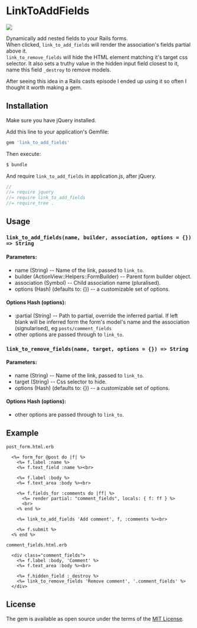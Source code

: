 # LinkToAddFields
![](https://i.imgur.com/Gtd1r4f.gif)  
 
Dynamically add nested fields to your Rails forms.  
When clicked, `link_to_add_fields` will render the association's fields partial 
above it.  
`link_to_remove_fields` will hide the HTML element matching it's 
target css selector. It also sets a truthy value in the hidden input field 
closest to it, name this field `_destroy` to remove models.  

After seeing this idea in a Rails casts episode I ended up using it so often I 
thought it worth making a gem.

## Installation
Make sure you have jQuery installed.  

Add this line to your application's Gemfile:
```ruby
gem 'link_to_add_fields'
```

Then execute:
```bash
$ bundle
```

And require `link_to_add_fields` in application.js, after jQuery.
```javascript
//
//= require jquery
//= require link_to_add_fields
//= require_tree .

```

## Usage
### `link_to_add_fields(name, builder, association, options = {}) => String`
#### Parameters:
 - name (String) -- Name of the link, passed to `link_to`.
 - builder (ActionView::Helpers::FormBuilder) -- Parent form builder object.
 - association (Symbol) -- Child association name (pluralised).
 - options (Hash) (defaults to: {}) -- a customizable set of options.
#### Options Hash (options):
 - :partial (String) -- Path to partial, override the inferred partial. If left 
blank will be inferred form the form's model's name and the association 
(signularised), eg `posts/comment_fields`
 - other options are passed through to `link_to`.

### `link_to_remove_fields(name, target, options = {}) => String`
#### Parameters:
  - name (String) -- Name of the link, passed to `link_to`.
  - target (String) -- Css selector to hide.
  - options (Hash) (defaults to: {}) -- a customizable set of options.
#### Options Hash (options):
 - other options are passed through to `link_to`.

## Example
`post_form.html.erb`
```erb
  <%= form_for @post do |f| %>
    <%= f.label :name %>
    <%= f.text_field :name %><br>

    <%= f.label :body %>
    <%= f.text_area :body %><br>

    <%= f.fields_for :comments do |ff| %>
      <%= render partial: "comment_fields", locals: { f: ff } %>
      <br>
    <% end %>

    <%= link_to_add_fields 'Add comment', f, :comments %><br>

    <%= f.submit %>
  <% end %>
```
`comment_fields.html.erb`
```erb
  <div class="comment_fields">
    <%= f.label :body, 'Comment' %>
    <%= f.text_area :body %><br>

    <%= f.hidden_field :_destroy %>
    <%= link_to_remove_fields 'Remove comment', '.comment_fields' %>
  </div>
```

## License
The gem is available as open source under the terms of the [MIT License](http://opensource.org/licenses/MIT).

